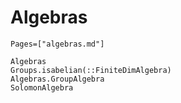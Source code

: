 # Algebras
```@index
Pages=["algebras.md"]
```

```@docs
Algebras
Groups.isabelian(::FiniteDimAlgebra)
Algebras.GroupAlgebra
SolomonAlgebra
